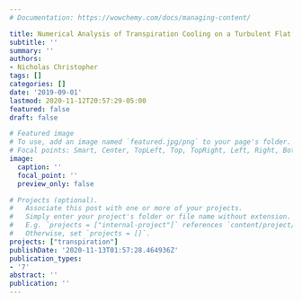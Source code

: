 ```yaml
---
# Documentation: https://wowchemy.com/docs/managing-content/

title: Numerical Analysis of Transpiration Cooling on a Turbulent Flat Plate
subtitle: ''
summary: ''
authors:
- Nicholas Christopher
tags: []
categories: []
date: '2019-09-01'
lastmod: 2020-11-12T20:57:29-05:00
featured: false
draft: false

# Featured image
# To use, add an image named `featured.jpg/png` to your page's folder.
# Focal points: Smart, Center, TopLeft, Top, TopRight, Left, Right, BottomLeft, Bottom, BottomRight.
image:
  caption: ''
  focal_point: ''
  preview_only: false

# Projects (optional).
#   Associate this post with one or more of your projects.
#   Simply enter your project's folder or file name without extension.
#   E.g. `projects = ["internal-project"]` references `content/project/deep-learning/index.md`.
#   Otherwise, set `projects = []`.
projects: ["transpiration"]
publishDate: '2020-11-13T01:57:28.464936Z'
publication_types:
- '7'
abstract: ''
publication: ''
---
```

